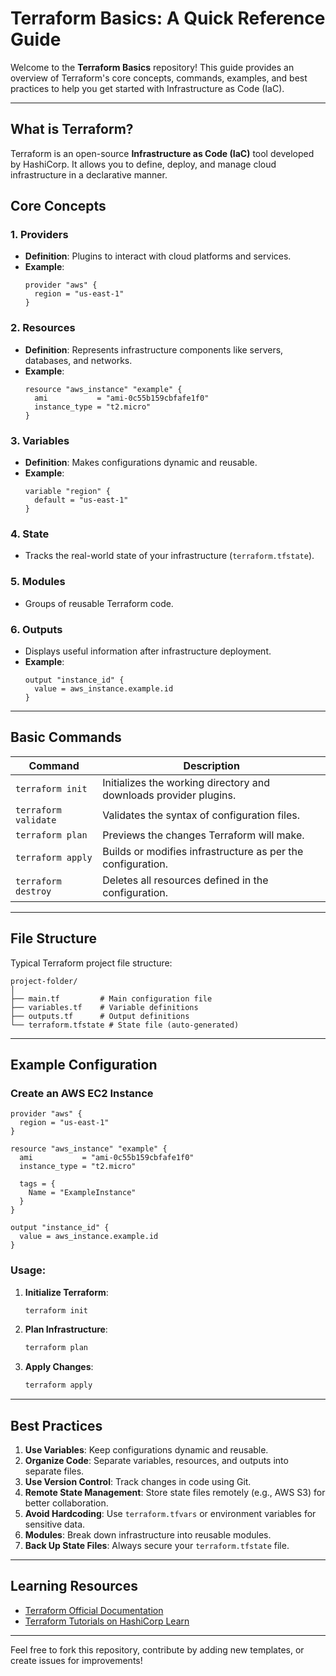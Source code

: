 # **Terraform Basics: A Quick Reference Guide**

Welcome to the **Terraform Basics** repository! This guide provides an overview of Terraform's core concepts, commands, examples, and best practices to help you get started with Infrastructure as Code (IaC).

---

## **What is Terraform?**

Terraform is an open-source **Infrastructure as Code (IaC)** tool developed by HashiCorp. It allows you to define, deploy, and manage cloud infrastructure in a declarative manner.


## **Core Concepts**

### 1. **Providers**
- **Definition**: Plugins to interact with cloud platforms and services.
- **Example**:
  ```hcl
  provider "aws" {
    region = "us-east-1"
  }
  ```

### 2. **Resources**
- **Definition**: Represents infrastructure components like servers, databases, and networks.
- **Example**:
  ```hcl
  resource "aws_instance" "example" {
    ami           = "ami-0c55b159cbfafe1f0"
    instance_type = "t2.micro"
  }
  ```

### 3. **Variables**
- **Definition**: Makes configurations dynamic and reusable.
- **Example**:
  ```hcl
  variable "region" {
    default = "us-east-1"
  }
  ```

### 4. **State**
- Tracks the real-world state of your infrastructure (`terraform.tfstate`).

### 5. **Modules**
- Groups of reusable Terraform code.

### 6. **Outputs**
- Displays useful information after infrastructure deployment.
- **Example**:
  ```hcl
  output "instance_id" {
    value = aws_instance.example.id
  }
  ```

---

## **Basic Commands**

| **Command**              | **Description**                                                      |
|--------------------------|----------------------------------------------------------------------|
| `terraform init`         | Initializes the working directory and downloads provider plugins.   |
| `terraform validate`     | Validates the syntax of configuration files.                        |
| `terraform plan`         | Previews the changes Terraform will make.                           |
| `terraform apply`        | Builds or modifies infrastructure as per the configuration.         |
| `terraform destroy`      | Deletes all resources defined in the configuration.                 |

---

## **File Structure**

Typical Terraform project file structure:
```
project-folder/
│
├── main.tf         # Main configuration file
├── variables.tf    # Variable definitions
├── outputs.tf      # Output definitions
└── terraform.tfstate # State file (auto-generated)
```

---

## **Example Configuration**

### Create an AWS EC2 Instance
```hcl
provider "aws" {
  region = "us-east-1"
}

resource "aws_instance" "example" {
  ami           = "ami-0c55b159cbfafe1f0"
  instance_type = "t2.micro"

  tags = {
    Name = "ExampleInstance"
  }
}

output "instance_id" {
  value = aws_instance.example.id
}
```

### Usage:
1. **Initialize Terraform**:
   ```bash
   terraform init
   ```
2. **Plan Infrastructure**:
   ```bash
   terraform plan
   ```
3. **Apply Changes**:
   ```bash
   terraform apply
   ```

---

## **Best Practices**

1. **Use Variables**: Keep configurations dynamic and reusable.
2. **Organize Code**: Separate variables, resources, and outputs into separate files.
3. **Use Version Control**: Track changes in code using Git.
4. **Remote State Management**: Store state files remotely (e.g., AWS S3) for better collaboration.
5. **Avoid Hardcoding**: Use `terraform.tfvars` or environment variables for sensitive data.
6. **Modules**: Break down infrastructure into reusable modules.
7. **Back Up State Files**: Always secure your `terraform.tfstate` file.

---

## **Learning Resources**

- [Terraform Official Documentation](https://www.terraform.io/docs)
- [Terraform Tutorials on HashiCorp Learn](https://learn.hashicorp.com/terraform)

---

Feel free to fork this repository, contribute by adding new templates, or create issues for improvements!
```
